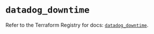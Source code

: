 # `datadog_downtime`

Refer to the Terraform Registry for docs: [`datadog_downtime`](https://registry.terraform.io/providers/datadog/datadog/3.56.0/docs/resources/downtime).

